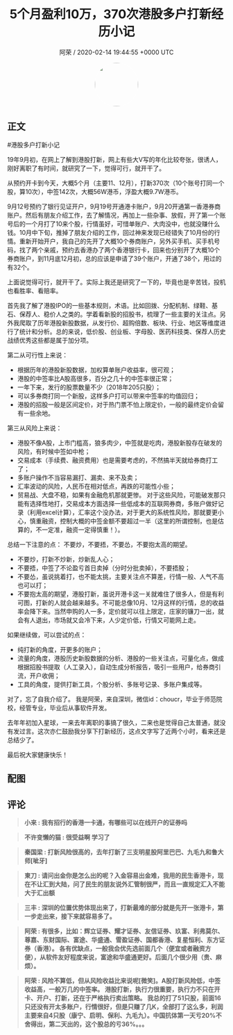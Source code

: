 <h1 align="center">5个月盈利10万，370次港股多户打新经历小记</h1>
<p align="center">
    <a>阿荣 / 2020-02-14 19:44:55 &#43;0000 UTC</a>
</p>

<div align="center">
    <img src="https://images.zsxq.com/FnDEoRpj9jX49QlpHC2IEO64hOH4?e=1590940799&amp;token=kIxbL07-8jAj8w1n4s9zv64FuZZNEATmlU_Vm6zD:6cveraRRcjfvDzPO7CSMlQb49bQ=" width="100" height="100" style="border:1px solid;border-radius:50%; color:#ffffff"/>
</div>

## 正文

<div>
#港股多户打新小记

19年9月初，在网上了解到港股打新，网上有些大V写的年化比较夸张，很诱人，刚好离职了有时间，就研究了一下，觉得可行，就开干了。

从预约开卡到今天，大概5个月（主要11、12月），打新370次（10个账号打同一个股，算10次），中签142次，大概56W港币，浮盈大概9.7W港币。

9月12号预约了银行见证开户，9月19号开通港卡账户，9月20开通第一香港券商账户。然后有朋友介绍工作，去了解情况，再加上一些杂事、放假，开了第一个账号后的一个月打了10来个股，行情虽好，可惜单账户、大肉没中，也就没赚什么钱。10月中下旬，推掉了朋友介绍的工作，回过神来发现已经错失了10月份的行情。重新开始开户，我自己的先开了大概10个券商账户，另外买手机、买手机号码，找了两个亲戚，预约去香港办了两个香港银行卡，回来也分别开了大概10个券商账户，到11月底12月初，总的应该是申请了39个账户，开通了38个，用过的有32个。

上面说觉得可行，就开干了。实际上我还是研究了一下的，毕竟也是辛苦钱，投机也看胜率、看赔率。

首先我了解了港股IPO的一些基本规则，术语。比如回拨、分配机制、绿鞋、基石、保荐人、稳价人之类的。学着看新股的招股书，梳理了一些主要的关注点。另外我爬取了历年港股新股数据，从发行价、超购倍数、板块、行业、地区等维度进行了统计和分析。总的来说，低价股、创业板、字母股、医药科技类、保荐人历史战绩优秀这些都是属于加分项。

第二从可行性上来说：
* 根据历年的港股新股数据，加权算单账户收益率，很可观；
* 港股的中签率比A股高很多，百分之几十的中签率很正常；
* 一年下来，发行的股票数量不少（2018年205只股）；
* 可以多券商打同一个新股，这样多户打可以带来中签率的均值回归；
* 港股的招股一般是区间定价，对于热门票不怕上限定价，一般的最终定价会留有一些余地。

第三从风险上来说：
* 港股不像A股，上市门槛高，狼多肉少，中签就是吃肉，港股新股存在破发的风险，有时候中签如中枪；
* 交易成本（手续费、融资费用）也是需要考虑的，不然搞半天就给券商打工了；
* 多账户操作不当容易漏打、漏卖、来不及卖；
* 汇率波动的风险，人民币在相对低点，再跌的可能性小些；
* 贸易战、大盘不稳，如果有金融危机那就更惨。
对于这些风险，可能破发那只能有选择性地打，交易成本方面选择一些低成本的互联网券商，多账户做好记录（利用excel计算），汇率这个没办法，对于更大的系统性风险，那就要更小心，慎重融资，控制大概的中签金额不要超过一半（这里的所谓控制，也是估算的，不一定准，融资一定得慎重！）。

总结一下注意的点：
不要炒，不要捂，不要怂，不要抱太高的期望。
* 不要炒，打新不炒新，炒新乱人心；
* 不要捂，中签了不论盈亏首日卖掉（分时分批卖掉），不要捂股；
* 不要怂，虽说挑着打，也不能太挑，主要关注点不算差，行情一般、人气不高也可以打；
* 不要抱太高的期望，港股打新，虽说开港卡这一关就难住了很多人，但是有利可图，打新的人就会越来越多。不可能总像10月、12月这样的行情，总的收益率会降下来。当然申购的人一多，定价就可以往上限定，庄家的镰刀一出，就会有人退出，市场就又会冷下来，人少定价低，行情又可能网上走。

如果继续做，可以尝试的点：
* 纯打新的角度，开更多的账户；
* 流量的角度，港股历史新股数据的分析、港股的一些关注点，可量化点，做成根据招股书提取（人工录入），自动生成分析报告，吸引一些用户，给券商引流，开户收佣；
* 工具的角度，提供打新工具，个股分析、多账号记录、多账户集成等。

对了，忘了自我介绍了。
我是阿荣，来自深圳，微信id：choucr，毕业于师范院校，经管专业，毕业后从事软件开发。

去年年初加入星球，一来去年离职的事搞了很久，二来也是觉得自己太普通，就没有发过言。这次亦仁鼓励我分享下打新经历，这点文字写了近两个小时，看来还是总结少了。

最后祝大家健康快乐！
</div>

## 配图
<div class="image" align="center">

</div>

## 评论

<div align="left">
<div>

<blockquote >
<span> <strong>小来 : 我有招行的香港一卡通，有哪些可以在线开户的证券吗 </strong></span>
</blockquote>

<blockquote >
<span> <strong>不许变懒的猫 : 很受益啊 学习了 </strong></span>
</blockquote>

<blockquote >
<span> <strong>秦国梁 : 打新风险很高的，去年打新了三支明星股阿里巴巴、九毛九和鲁大师[呲牙] </strong></span>
</blockquote>

<blockquote >
<span> <strong>東刀 : 请问出金你是怎么出的呢？入金容易出金难，我用的民生香港卡，现在不让汇到大陆，问了民生的朋友说外汇管制很严，而且一直规定汇入不能大于汇出额 </strong></span>
</blockquote>

<blockquote >
<span> <strong>三丰 : 深圳的位置优势体现出来了，打新最难的部分就是先开一张港卡，第一步走出来，接下来就容易多了。 </strong></span>
</blockquote>

<blockquote >
<span> <strong>阿荣 : 有很多，比如：辉立证券、耀才证券、友信证券、玖富、利弗莫尔、尊嘉、东财国际、富途、华盛通、雪盈证券、国都香港、复星恒利、东方证券（香港）。
各有优缺点，一般我会优先选前面几个（便宜或者融资方便），从软件友好程度来说，富途和华盛通更好。后面几个很少用（贵、麻烦）。 </strong></span>
</blockquote>

<blockquote >
<span> <strong>阿荣 : 风险不算低，但从风险收益比来说呢[微笑]。A股打新风险低，中签收益高，一般万几的中签率。
港股打新，执行力很重要，执行力不只在开卡、开户、打新，还在于严格执行卖出策略。
我总的打了51只股，前面16只还没有开太多账户，行情很好，但是只赚了几K，全部打了这么多，利润主要来自4只股（康宁、启明、保利、九毛九）。中国抗体第一天亏20%不舍得出，第二天出的，这个股总的亏36%。。。 </strong></span>
</blockquote>

</div>
</div>